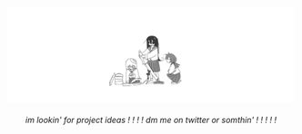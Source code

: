 <img src="./assets/banner.png" alt="banner">
<div align="center"><h6>im lookin' for project ideas ! ! ! ! dm me on twitter or somthin' ! ! ! ! !</h6></div>

<!--
Hey, im nxxh, here's some stuff about me ig... <comment here oh yea and you should maybe like look at [this](INSERT_LINK_TO_CURRENT_PROJECT_HERE) or something... comment here>
<br>
<br>
here's what i have been working with recently:
- javascript
- html/css
- node.js

<br>

but i also kinda like work with:
- electron.js
- webview2 (go)
- sass/scss
- discord.js

[![](https://github-readme-stats.vercel.app/api/top-langs/?username=nxxh447&layout=compact&card_width=1000)](https://github.com/anuraghazra/github-readme-stats)
[![](https://activity-graph.herokuapp.com/graph?username=nxxh447&bg_color=0D1117&hide_border=true&color=4B8DDA&line=4B8DDA&point=FFFFFF)](https://github.com/ashutosh00710/github-readme-activity-graph)
-->
